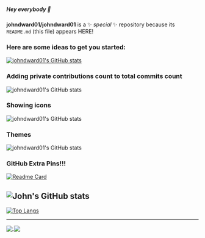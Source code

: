 ##### Hey everybody 👋

**johndward01/johndward01** is a ✨ _special_ ✨ repository because its `README.md` (this file) appears HERE!

### Here are some ideas to get you started:

[![johndward01's GitHub stats](https://github-readme-stats-delta-liart.vercel.app/api?username=johndward01)](https://github.com/johndward01/github-readme-stats)

### Adding private contributions count to total commits count

![johndward01's GitHub stats](https://github-readme-stats-delta-liart.vercel.app/api?username=johndward01&count_private=true)

### Showing icons

![johndward01's GitHub stats](https://github-readme-stats-delta-liart.vercel.app/api?username=johndward01&show_icons=true)

### Themes

![johndward01's GitHub stats](https://github-readme-stats-delta-liart.vercel.app/api?username=johndward01&show_icons=true&theme=react)

### GitHub Extra Pins!!!

[![Readme Card](https://github-readme-stats-delta-liart.vercel.app/api/pin/?username=johndward01&repo=github-readme-stats)](https://github.com/johndward01/github-readme-stats)

![John's GitHub stats](https://github-readme-stats-delta-liart.vercel.app/api?username=johndward01&show_icons=true&theme=react)
------------------------------------------------------------------------------------------------------
[![Top Langs](https://github-readme-stats-delta-liart.vercel.app/api/top-langs/?username=johndward01&layout=compactshow_icons=true&theme=react)](https://github.com/johndward01/github-readme-stats)

___

<a href="https://github.com/anuraghazra/github-readme-stats">
  <img align="center" src="https://github-readme-stats.vercel.app/api/pin/?username=anuraghazra&repo=github-readme-stats" />
</a>
<a href="https://github.com/anuraghazra/convoychat">
  <img align="center" src="https://github-readme-stats.vercel.app/api/pin/?username=anuraghazra&repo=convoychat" />
</a>
